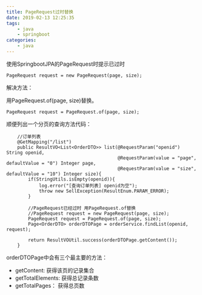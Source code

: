 ```yaml
---
title: PageRequest过时替换
date: 2019-02-13 12:25:35
tags:
	- java
	- springboot
categories:
	- java
---
```


使用SpringbootJPA的PageRequest时提示已过时

```
PageRequest request = new PageRequest(page, size);
```

解决方法：

用PageRequest.of(page, size)替换。

```
PageRequest request = PageRequest.of(page, size);
```

顺便列出一个分页的查询方法代码：

```
	//订单列表
    @GetMapping("/list")
    public ResultVO<List<OrderDTO>> list(@RequestParam("openid") String openid,
                                         @RequestParam(value = "page", defaultValue = "0") Integer page,
                                         @RequestParam(value = "size", defaultValue = "10") Integer size){
        if(StringUtils.isEmpty(openid)){
            log.error("[查询订单列表] openid为空");
            throw new SellException(ResultEnum.PARAM_ERROR);
        }

        //PageRequest已经过时 用PageRequest.of替换
        //PageRequest request = new PageRequest(page, size);
        PageRequest request = PageRequest.of(page, size);
        Page<OrderDTO> orderDTOPage = orderService.findList(openid, request);

        return ResultVOUtil.success(orderDTOPage.getContent());
    }
```

orderDTOPage中会有三个最主要的方法：

* getContent: 获得该页的记录集合
* getTotalElements: 获得总记录条数
* getTotalPages： 获得总页数
